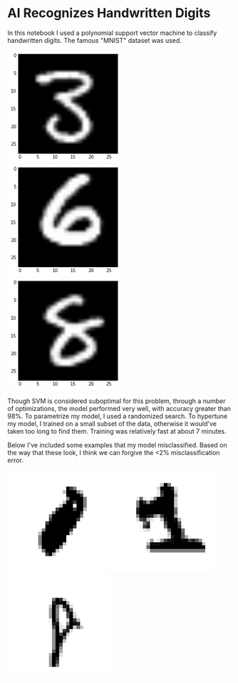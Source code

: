 # AI Recognizes Handwritten Digits

In this notebook I used a polynomial support vector machine to classify handwritten digits. The famous "MNIST" dataset was used. 

![Three](./images/3.png)
![Six](./images/6.png)
![Eight](./images/8.png)

Though SVM is considered suboptimal for this problem, through a number of optimizations, the model performed very well, with accuracy greater than 98%. To parametrize my model, I used a randomized search. To hypertune my model, I trained on a small subset of the data, otherwise it would've taken too long to find them. Training was relatively fast at about 7 minutes.  

Below I've included some examples that my model misclassified. Based on the way that these look, I think we can forgive the <2% misclassification error.

![Zero](./images/0.png)
![One](./images/1.png)
![Eight Again](./images/8_2.png)
